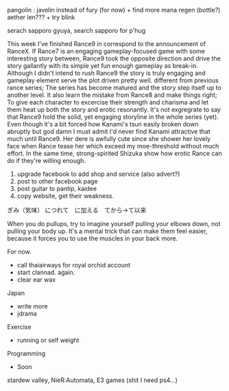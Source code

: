 pangolin : javelin instead of fury (for now) + find more mana regen (bottle?) aether len??? + try blink

serach sapporo gyuya, search sapporo for p'hug

This week I've finished Rance9 in correspond to the announcement of RanceX.
If Rance7 is an engaging gameplay-focused game with some interesting story between, 
Rance9 took the opposite direction and drive the story gallantly with its simple yet fun enough gameplay as break-in.
Although I didn't intend to rush Rance9 the story is truly engaging and gameplay element serve the plot driven pretty well.
different from previous rance series; The series has become matured and the story step itself up to another level. 
It also learn the mistake from Rance8 and make things right; To give each character to excercise their strength and charisma and let them heat up both the story and erotic resonantly.
It's not exgregrate to say that Rance9 hold the solid, yet engaging storyline in the whole series (yet).
Even though it's a bit forced how Kanami's tsun easily broken down abruptly but god damn
I must admit I'd never find Kanami attractive that much until Rance9. Her dere is awfully cute since she shower her lovely face when Rance tease her which exceed my moe-threshold without much effort.
In the same time, strong-spirited Shizuka show how erotic Rance can do if they're willing enough. 







1. upgrade facebook to add shop and service (also advert?)
2. post to other facebook page
3. post guitar to pantip, kaidee
4. copy website, get their weakness.


ぎみ（気味） につれて　に加える　てから→て以来

When you do pullups, try to imagine yourself pulling your elbows down, not pulling your body up. It's a mental trick that can make them feel easier, because it forces you to use the muscles in your back more.

For now.
- call thaiairways for royal orchid account
- start clannad. again.
- clear ear wax

Japan
- write more
- jdrama

Exercise
- running or self weight

Programming
- Soon

stardew valley, 
NieR:Automata,
E3 games (shit I need ps4...)


